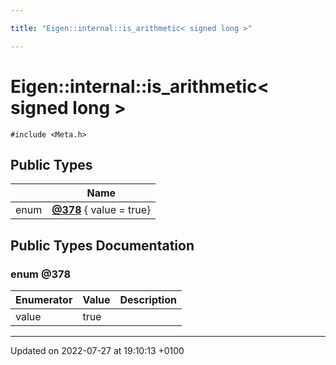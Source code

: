 ```yaml
---

title: "Eigen::internal::is_arithmetic< signed long >"

---
```


# Eigen::internal::is_arithmetic< signed long >






`#include <Meta.h>`

## Public Types

|                | Name           |
| -------------- | -------------- |
| enum| **[@378](http://example.org/classes/structeigen_1_1internal_1_1is__arithmetic_3_01signed_01long_01_4/#enum-@378)** { value = true} |

## Public Types Documentation

### enum @378

| Enumerator | Value | Description |
| ---------- | ----- | ----------- |
| value | true|   |




-------------------------------

Updated on 2022-07-27 at 19:10:13 +0100